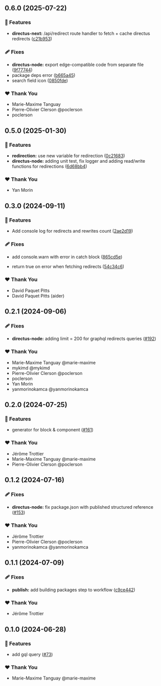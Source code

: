 ## 0.6.0 (2025-07-22)

### 🚀 Features

- **directus-next:** /api/redirect route handler to fetch + cache directus redirects ([c21b953](https://github.com/OKAMca/stack/commit/c21b953))

### 🩹 Fixes

- **directus-node:** export edge-compatible code from separate file ([9f77744](https://github.com/OKAMca/stack/commit/9f77744))
- package deps error ([b665a45](https://github.com/OKAMca/stack/commit/b665a45))
- search field icon ([0850fde](https://github.com/OKAMca/stack/commit/0850fde))

### ❤️ Thank You

- Marie-Maxime Tanguay
- Pierre-Olivier Clerson @poclerson
- poclerson

## 0.5.0 (2025-01-30)

### 🚀 Features

- **redirection:** use new variable for redirection ([0c21683](https://github.com/OKAMca/stack/commit/0c21683))
- **directus-node:** adding unit test, fix logger and adding read/write functions for redirections ([6d68bb4](https://github.com/OKAMca/stack/commit/6d68bb4))

### ❤️ Thank You

- Yan Morin

## 0.3.0 (2024-09-11)


### 🚀 Features

- Add console log for redirects and rewrites count ([2ae2d19](https://github.com/OKAMca/stack/commit/2ae2d19))


### 🩹 Fixes

- add console.warn with error in catch block ([865cd5e](https://github.com/OKAMca/stack/commit/865cd5e))

- return true on error when fetching redirects ([54c34c6](https://github.com/OKAMca/stack/commit/54c34c6))


### ❤️  Thank You

- David Paquet Pitts
- David Paquet Pitts (aider)

## 0.2.1 (2024-09-06)


### 🩹 Fixes

- **directus-node:** adding limit = 200 for graphql redirects queries ([#192](https://github.com/OKAMca/stack/pull/192))


### ❤️  Thank You

- Marie-Maxime Tanguay @marie-maxime
- mykimd @mykimd
- Pierre-Olivier Clerson @poclerson
- poclerson
- Yan Morin
- yanmorinokamca @yanmorinokamca

## 0.2.0 (2024-07-25)


### 🚀 Features

- generator for block & component ([#161](https://github.com/OKAMca/stack/pull/161))


### ❤️  Thank You

- Jérôme Trottier
- Marie-Maxime Tanguay @marie-maxime
- Pierre-Olivier Clerson @poclerson

## 0.1.2 (2024-07-16)


### 🩹 Fixes

- **directus-node:** fix package.json with published structured reference ([#153](https://github.com/OKAMca/stack/pull/153))


### ❤️  Thank You

- Jérôme Trottier
- Pierre-Olivier Clerson @poclerson
- yanmorinokamca @yanmorinokamca

## 0.1.1 (2024-07-09)


### 🩹 Fixes

- **publish:** add building packages step to workflow ([c9ce442](https://github.com/OKAMca/stack/commit/c9ce442))


### ❤️  Thank You

- Jérôme Trottier

## 0.1.0 (2024-06-28)


### 🚀 Features

- add gql query ([#73](https://github.com/OKAMca/stack/pull/73))


### ❤️  Thank You

- Marie-Maxime Tanguay @marie-maxime